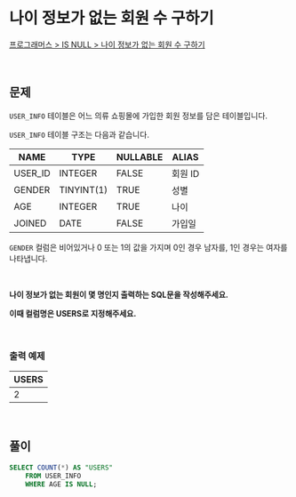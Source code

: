 # 나이 정보가 없는 회원 수 구하기

[프로그래머스 > IS NULL > 나이 정보가 없는 회원 수 구하기](https://school.programmers.co.kr/learn/courses/30/lessons/131528)

<br/>

## 문제

`USER_INFO` 테이블은 어느 의류 쇼핑몰에 가입한 회원 정보를 담은 테이블입니다.

`USER_INFO` 테이블 구조는 다음과 같습니다.

| NAME    | TYPE       | NULLABLE | ALIAS   |
| ------- | ---------- | -------- | ------- |
| USER_ID | INTEGER    | FALSE    | 회원 ID |
| GENDER  | TINYINT(1) | TRUE     | 성별    |
| AGE     | INTEGER    | TRUE     | 나이    |
| JOINED  | DATE       | FALSE    | 가입일  |

`GENDER` 컬럼은 비어있거나 0 또는 1의 값을 가지며 0인 경우 남자를, 1인 경우는 여자를 나타냅니다.

<br/>

**나이 정보가 없는 회원이 몇 명인지 출력하는 SQL문을 작성해주세요.**

**이때 컬럼명은 USERS로 지정해주세요.**

<br/>

### 출력 예제

| USERS |
| ----- |
| 2     |

<br/>

## 풀이

```SQL
SELECT COUNT(*) AS "USERS"
    FROM USER_INFO
    WHERE AGE IS NULL;
```
